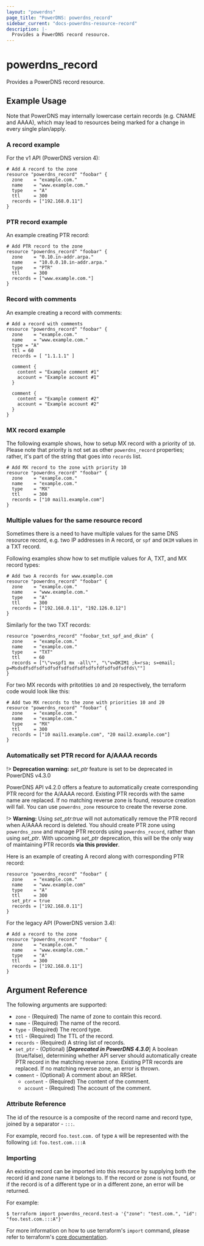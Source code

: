 ```yaml
---
layout: "powerdns"
page_title: "PowerDNS: powerdns_record"
sidebar_current: "docs-powerdns-resource-record"
description: |-
  Provides a PowerDNS record resource.
---
```


# powerdns\_record

Provides a PowerDNS record resource.

## Example Usage

Note that PowerDNS may internally lowercase certain records (e.g. CNAME and AAAA), which may lead to resources being marked for a change in every single plan/apply.

### A record example
For the v1 API (PowerDNS version 4):

```hcl
# Add A record to the zone
resource "powerdns_record" "foobar" {
  zone    = "example.com."
  name    = "www.example.com."
  type    = "A"
  ttl     = 300
  records = ["192.168.0.11"]
}
```

### PTR record example
An example creating PTR record:

```hcl
# Add PTR record to the zone
resource "powerdns_record" "foobar" {
  zone    = "0.10.in-addr.arpa."
  name    = "10.0.0.10.in-addr.arpa."
  type    = "PTR"
  ttl     = 300
  records = ["www.example.com."]
}
```

### Record with comments
An example creating a record with comments:

```hcl
# Add a record with comments
resource "powerdns_record" "foobar" {
  zone    = "example.com."
  name    = "www.example.com."
  type = "A"
  ttl = 60
  records = [ "1.1.1.1" ]

  comment { 
    content = "Example comment #1"
    account = "Example account #1"
  }

  comment { 
    content = "Example comment #2"
    account = "Example account #2"
  }
}
```

### MX record example
The following example shows, how to setup MX record with a priority of `10`.
Please note that priority is not set as other `powerdns_record` properties; rather, it's part of the string that goes into `records` list.

```hcl
# Add MX record to the zone with priority 10
resource "powerdns_record" "foobar" {
  zone    = "example.com."
  name    = "example.com."
  type    = "MX"
  ttl     = 300
  records = ["10 mail1.example.com"]
}
```

### Multiple values for the same resource record
Sometimes there is a need to have multiple values for the same DNS resource record, e.g. two IP addresses in A record, or `spf` and `DKIM` values in a TXT record.

Following examples show how to set mutliple values for A, TXT, and MX record types:

```hcl
# Add two A records for www.example.com
resource "powerdns_record" "foobar" {
  zone    = "example.com."
  name    = "www.example.com."
  type    = "A"
  ttl     = 300
  records = ["192.168.0.11", "192.126.0.12"]
}
```

Similarly for the two TXT records:

```hcl
resource "powerdns_record" "foobar_txt_spf_and_dkim" {
  zone    = "example.com."
  name    = "example.com."
  type    = "TXT"
  ttl     = 60
  records = ["\"v=spf1 mx -all\"", "\"v=DKIM1 ;k=rsa; s=email; p=Msdsdfsdfsdfsdfsdfsdfsdfsdfsdfsfdfsdfsdfsdfds\""]
}
```

For two MX records with pritotities `10` and `20` respectively, the terraform code would look like this:

```hcl
# Add two MX records to the zone with priorities 10 and 20
resource "powerdns_record" "foobar" {
  zone    = "example.com."
  name    = "example.com."
  type    = "MX"
  ttl     = 300
  records = ["10 mail1.example.com", "20 mail2.example.com"]
}
```

### Automatically set PTR record for A/AAAA records

!> **Deprecation warning:** _set_ptr_ feature is set to be deprecated in PowerDNS v4.3.0

PowerDNS API v4.2.0 offers a feature to automatically create corresponding PTR record for the A/AAAA record.
Existing PTR records with the same name are replaced. If no matching reverse zone is found, resource creation will fail.
You can use `powerdns_zone` resource to create the reverse zone.


!> **Warning:** Using _set_ptr:true_  will not automatically remove the PTR record when A/AAAA record is deleted. You should create PTR zone using `powerdns_zone` and manage PTR records using `powerdns_record`, rather than using _set_ptr_. With upcoming _set_ptr_ deprecation, this will be the only way of maintaining PTR records **via this provider**.

Here is an example of creating A record along with corresponding PTR record:

```hcl
resource "powerdns_record" "foobar" {
  zone    = "example.com."
  name    = "www.example.com"
  type    = "A"
  ttl     = 300
  set_ptr = true
  records = ["192.168.0.11"]
}
```

For the legacy API (PowerDNS version 3.4):

```hcl
# Add a record to the zone
resource "powerdns_record" "foobar" {
  zone    = "example.com."
  name    = "www.example.com."
  type    = "A"
  ttl     = 300
  records = ["192.168.0.11"]
}
```

## Argument Reference

The following arguments are supported:

* `zone` - (Required) The name of zone to contain this record.
* `name` - (Required) The name of the record.
* `type` - (Required) The record type.
* `ttl` - (Required) The TTL of the record.
* `records` - (Required) A string list of records.
* `set_ptr` - (Optional) [**_Deprecated in PowerDNS 4.3.0_**] A boolean (true/false), determining whether API server should automatically create PTR record in the matching reverse zone. Existing PTR records are replaced. If no matching reverse zone, an error is thrown.
* `comment` - (Optional) A comment about an RRSet.
    *  `content` - (Required) The content of the comment.
    *  `account` - (Required) The account of the comment.

### Attribute Reference

The id of the resource is a composite of the record name and record type, joined by a separator - `:::`.

For example, record `foo.test.com.` of type `A` will be represented with the following `id`: `foo.test.com.:::A`

### Importing

An existing record can be imported into this resource by supplying both the record id and zone name it belongs to.
If the record or zone is not found, or if the record is of a different type or in a different zone, an error will be returned.

For example:

```
$ terraform import powerdns_record.test-a '{"zone": "test.com.", "id": "foo.test.com.:::A"}'
```

For more information on how to use terraform's `import` command, please refer to terraform's [core documentation](https://www.terraform.io/docs/import/index.html#currently-state-only).

